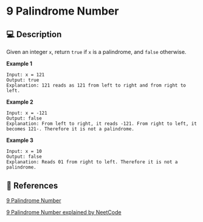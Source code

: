 # 9 Palindrome Number

## 💻 Description

Given an integer `x`, return `true` if `x` is a palindrome, and `false` otherwise.

**Example 1**

```
Input: x = 121
Output: true
Explanation: 121 reads as 121 from left to right and from right to left.
```

**Example 2**

```
Input: x = -121
Output: false
Explanation: From left to right, it reads -121. From right to left, it becomes 121-. Therefore it is not a palindrome.

```

**Example 3**

```
Input: x = 10
Output: false
Explanation: Reads 01 from right to left. Therefore it is not a palindrome.

```

## 🔗 References

[9 Palindrome Number](https://leetcode.com/problems/palindrome-number/description/)

[9 Palindrome Number explained by NeetCode](https://youtube.com/watch?v=yubRKwixN-U)
